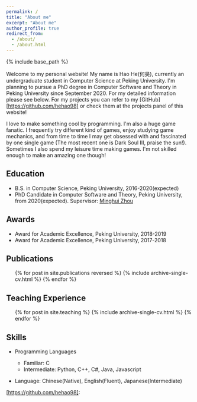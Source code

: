 ```yaml
---
permalink: /
title: "About me"
excerpt: "About me"
author_profile: true
redirect_from: 
  - /about/
  - /about.html
---
```


{% include base_path %}

Welcome to my personal website! My name is Hao He(何昊), currently an undergraduate student in Computer Science at Peking University. I'm planning to pursue a PhD degree in Computer Software and Theory in Peking University since September 2020. For my detailed information please see below. For my projects you can refer to my [GitHub][https://github.com/hehao98] or check them at the projects panel of this website!

I love to make something cool by programming. I'm also a huge game fanatic. I frequently try different kind of games, enjoy studying game mechanics, and from time to time I may get obsessed with and fascinated by one single game (The most recent one is Dark Soul III, praise the sun!). Sometimes I also spend my leisure time making games. I'm not skilled enough to make an amazing one though!

## Education

* B.S. in Computer Science, Peking University, 2016-2020(expected)
* PhD Candidate in Computer Software and Theory, Peking University, from 2020(expected). Supervisor: [Minghui Zhou](http://sei.pku.edu.cn/~zhmh/)

## Awards

* Award for Academic Excellence, Peking University, 2018-2019
* Award for Academic Excellence, Peking University, 2017-2018

## Publications

  <ul>{% for post in site.publications reversed %}
    {% include archive-single-cv.html %}
  {% endfor %}</ul>

## Teaching Experience

  <ul>{% for post in site.teaching %}
    {% include archive-single-cv.html %}
  {% endfor %}</ul>

## Skills

* Programming Languages
  *  Familiar: C
  *  Intermediate: Python, C++, C#, Java, Javascript

* Language: Chinese(Native), English(Fluent), Japanese(Intermediate)

[https://github.com/hehao98]: 